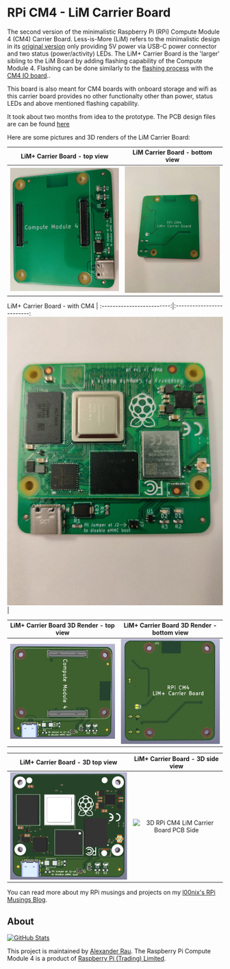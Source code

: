 # RPi CM4 - LiM Carrier Board

The second version of the minimalistic Raspberry Pi (RPi) Compute Module 4 (CM4) Carrier Board. Less-is-More (LiM) refers to the minimalistic design in its [original version](../pages/LiM_Board.md) only providing 5V power via USB-C power connector and two status (power/activity) LEDs. The LiM+ Carrier Board is the 'larger' sibling to the LiM Board by adding flashing capability of the Compute Module 4. Flashing can be done similarly to the [flashing process](https://www.raspberrypi.org/documentation/hardware/computemodule/cm-emmc-flashing.md) with the [CM4 IO board](https://www.raspberrypi.org/products/compute-module-4-io-board/).. 

This board is also meant for CM4 boards with onboard storage and wifi as this carrier board provides no other functionalty other than power, status LEDs and above mentioned flashing capability.

It took about two months from idea to the prototype. The PCB design files are can be found [here](../hardware/rpi-cm4-LiM+-board/) 

Here are some pictures and 3D renders of the LiM Carrier Board:

LiM+ Carrier Board - top view             |  LiM Carrier Board - bottom view
:-------------------------:|:-------------------------:
![LiM+ Carrier Board Top View](https://raw.githubusercontent.com/l00nix/rpi-cm4-LiM-board/main/images/LiM+_top.jpg)  |  ![LiM+ Carrier Board Bottom View](https://raw.githubusercontent.com/l00nix/rpi-cm4-LiM-board/main/images/LiM+_bottom.jpg)

LiM+ Carrier Board - with CM4             | 
:-------------------------:|:-------------------------:
![LiM+ Carrier Board with CM4 Module](https://raw.githubusercontent.com/l00nix/rpi-cm4-LiM-board/main/images/LiM+_with_CM4.jpg)  |



LiM+ Carrier Board 3D Render - top view             |  LiM+ Carrier Board 3D Render - bottom view
:-------------------------:|:-------------------------:
![Rendered RPi CM4 LiM+ Carrier Board PCB Top](https://raw.githubusercontent.com/l00nix/rpi-cm4-LiM-board/main/images/rpi-cm4-LiM+-board-3Dtop.PNG)  |  ![Rendered RPi CM4 LiM+ Carrier Board PCB Bottom](https://raw.githubusercontent.com/l00nix/rpi-cm4-LiM-board/main/images/rpi-cm4-LiM+-board-3Dbottom.PNG)

LiM+ Carrier Board - 3D top view             |  LiM+ Carrier Board - 3D side view
:-------------------------:|:-------------------------:
![3D RPi CM4 LiM+ Carrier Board PCB Top](https://raw.githubusercontent.com/l00nix/rpi-cm4-LiM-board/main/images/rpi-cm4-LiM+-board-3DtopwithCM4.PNG)  |  ![3D RPi CM4 LiM Carrier Board PCB Side](https://raw.githubusercontent.com/l00nix/rpi-cm4-LiM-board/main/images/)

You can read more about my RPi musings and projects on my [l00nix's RPi Musings Blog](https://rpi.loonix.ca/).

## About

[//]: # "[![GitHub Stats](https://github-readme-stats.vercel.app/api/pin?username=l00nix&repo=rpi-cm4-LiM-board&show_icons=true&hide_border=true&show_owner=true&theme=graywhite)](https://github.com/l00nix/rpi-cm4-LiM-board)"
[![GitHub Stats](https://github-readme-stats.vercel.app/api/pin?username=l00nix&repo=rpi-cm4-LiM-board)](https://github.com/l00nix/rpi-cm4-LiM-board)

This project is maintained by [Alexander Rau](https://rpi.loonix.ca). The Raspberry Pi Compute Module 4 is a product of [Raspberry Pi (Trading) Limited](https://www.raspberrypi.org/about/).

